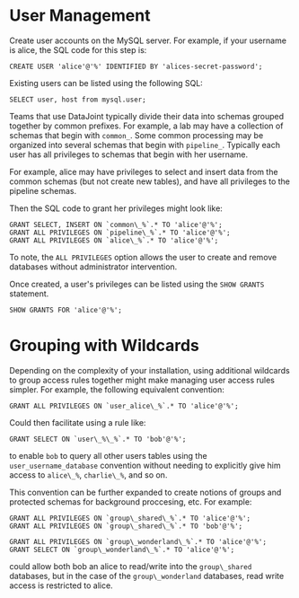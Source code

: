 # User Management

Create user accounts on the MySQL server. For example, if your username
is alice, the SQL code for this step is:

``` mysql
CREATE USER 'alice'@'%' IDENTIFIED BY 'alices-secret-password';
```

Existing users can be listed using the following SQL:

``` mysql
SELECT user, host from mysql.user; 
```

Teams that use DataJoint typically divide their data into schemas
grouped together by common prefixes. For example, a lab may have a
collection of schemas that begin with `common_`. Some common processing
may be organized into several schemas that begin with `pipeline_`.
Typically each user has all privileges to schemas that begin with her
username.

For example, alice may have privileges to select and insert data from
the common schemas (but not create new tables), and have all privileges
to the pipeline schemas.

Then the SQL code to grant her privileges might look like:

``` mysql
GRANT SELECT, INSERT ON `common\_%`.* TO 'alice'@'%';
GRANT ALL PRIVILEGES ON `pipeline\_%`.* TO 'alice'@'%';
GRANT ALL PRIVILEGES ON `alice\_%`.* TO 'alice'@'%';
```

To note, the `ALL PRIVILEGES` option allows the user to create and
remove databases without administrator intervention.

Once created, a user's privileges can be listed using the `SHOW GRANTS`
statement.

``` mysql
SHOW GRANTS FOR 'alice'@'%';
```

# Grouping with Wildcards

Depending on the complexity of your installation, using additional
wildcards to group access rules together might make managing user access
rules simpler. For example, the following equivalent convention:

``` mysql
GRANT ALL PRIVILEGES ON `user_alice\_%`.* TO 'alice'@'%';
```

Could then facilitate using a rule like:

``` mysql
GRANT SELECT ON `user\_%\_%`.* TO 'bob'@'%';
```

to enable `bob` to query all other users tables using the
`user_username_database` convention without needing to explicitly give
him access to `alice\_%`, `charlie\_%`, and so on.

This convention can be further expanded to create notions of groups and
protected schemas for background proccesing, etc. For example:

``` mysql
GRANT ALL PRIVILEGES ON `group\_shared\_%`.* TO 'alice'@'%';
GRANT ALL PRIVILEGES ON `group\_shared\_%`.* TO 'bob'@'%';

GRANT ALL PRIVILEGES ON `group\_wonderland\_%`.* TO 'alice'@'%';
GRANT SELECT ON `group\_wonderland\_%`.* TO 'alice'@'%';
```

could allow both bob an alice to read/write into the `group\_shared`
databases, but in the case of the `group\_wonderland` databases, read
write access is restricted to alice.
